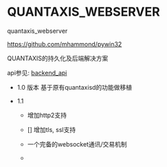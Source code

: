 # QUANTAXIS_WEBSERVER
quantaxis_webserver

https://github.com/mhammond/pywin32


QUANTAXIS的持久化及后端解决方案

api参见: [backend_api](./backendapi.md)


- 1.0 版本  基于原有quantaxisd的功能做移植

- 1.1 

    - 增加http2支持
    - [] 增加tls, ssl支持

    - 一个完备的websocket通讯/交易机制
    - 